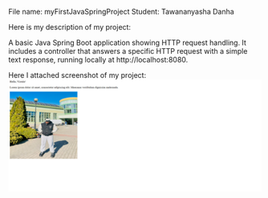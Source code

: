 File name: myFirstJavaSpringProject
Student: Tawananyasha Danha

Here is my description of my project:

A basic Java Spring Boot application showing HTTP request handling. It includes a controller that answers a specific HTTP request with a simple text response, running locally at http://localhost:8080.

Here I attached screenshot of my project:
![Project Screenshot](images/screenshot.jpg)
